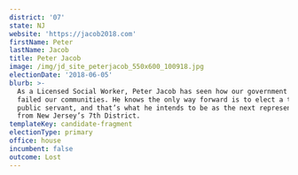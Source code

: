 ```yaml
---
district: '07'
state: NJ
website: 'https://jacob2018.com'
firstName: Peter
lastName: Jacob
title: Peter Jacob
image: /img/jd_site_peterjacob_550x600_100918.jpg
electionDate: '2018-06-05'
blurb: >-
  As a Licensed Social Worker, Peter Jacob has seen how our government has
  failed our communities. He knows the only way forward is to elect a true
  public servant, and that’s what he intends to be as the next representative
  from New Jersey’s 7th District.
templateKey: candidate-fragment
electionType: primary
office: house
incumbent: false
outcome: Lost
---
```

